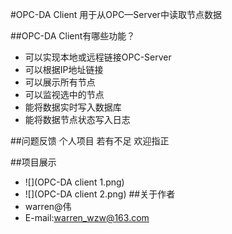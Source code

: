 
#OPC-DA Client
用于从OPC—Server中读取节点数据

##OPC-DA Client有哪些功能？
 
* 可以实现本地或远程链接OPC-Server
* 可以根据IP地址链接
* 可以展示所有节点
* 可以监视选中的节点
* 能将数据实时写入数据库
* 能将数据节点状态写入日志

##问题反馈
个人项目 若有不足 欢迎指正
 

##项目展示
* ![](OPC-DA client 1.png)
* ![](OPC-DA client 2.png)
##关于作者
* warren@伟
* E-mail:warren_wzw@163.com